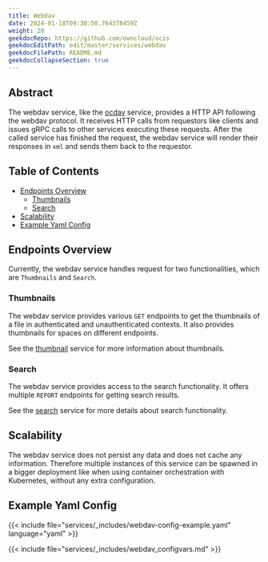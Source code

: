```yaml
---
title: Webdav
date: 2024-01-18T09:30:50.764378459Z
weight: 20
geekdocRepo: https://github.com/owncloud/ocis
geekdocEditPath: edit/master/services/webdav
geekdocFilePath: README.md
geekdocCollapseSection: true
---
```


<!-- Do not edit this file, it is autogenerated. Edit the service README.md instead -->

## Abstract


The webdav service, like the [ocdav](../ocdav) service, provides a HTTP API following the webdav protocol. It receives HTTP calls from requestors like clients and issues gRPC calls to other services executing these requests. After the called service has finished the request, the webdav service will render their responses in `xml` and sends them back to the requestor.


## Table of Contents

* [Endpoints Overview](#endpoints-overview)
  * [Thumbnails](#thumbnails)
  * [Search](#search)
* [Scalability](#scalability)
* [Example Yaml Config](#example-yaml-config)

## Endpoints Overview

Currently, the webdav service handles request for two functionalities, which are `Thumbnails` and `Search`.

### Thumbnails

The webdav service provides various `GET` endpoints to get the thumbnails of a file in authenticated and unauthenticated contexts. It also provides thumbnails for spaces on different endpoints. 

See the [thumbnail](https://github.com/owncloud/ocis/tree/master/services/thumbnails) service for more information about thumbnails.

### Search

The webdav service provides access to the search functionality. It offers multiple `REPORT` endpoints for getting search results. 

See the [search](https://github.com/owncloud/ocis/tree/master/services/search) service for more details about search functionality. 

## Scalability

The webdav service does not persist any data and does not cache any information. Therefore multiple instances of this service can be spawned in a bigger deployment like when using container orchestration with Kubernetes, without any extra configuration.
## Example Yaml Config
{{< include file="services/_includes/webdav-config-example.yaml"  language="yaml" >}}

{{< include file="services/_includes/webdav_configvars.md" >}}

